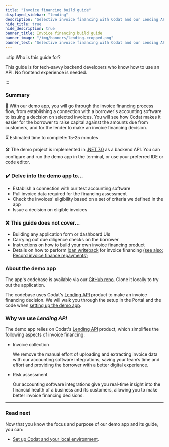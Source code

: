 ```yaml
---
title: "Invoice financing build guide"
displayed_sidebar: "lending"
description: "Selective invoice financing with Codat and our Lending API" 
hide_title: true
hide_description: true
banner_title: Invoice financing build guide
banner_image: "/img/banners/lending-cropped.png"
banner_text: "Selective invoice financing with Codat and our Lending API"
---
```


:::tip Who is this guide for?

This guide is for tech-savvy backend developers who know how to use an API. No frontend experience is needed.

:::

### Summary

🎯 With our demo app, you will go through the invoice financing process flow, from establishing a connection with a borrower's accounting software to issuing a decision on selected invoices. You will see how Codat makes it easier for the borrower to raise capital against the amounts due from customers, and for the lender to make an invoice financing decision. 

⏳ Estimated time to complete: 15-25 minutes

🛠️ The demo project is implemented in [.NET 7.0](https://dotnet.microsoft.com/en-us/download/dotnet/7.0) as a backend API. You can configure and run the demo app in the terminal, or use your preferred IDE or code editor.

### ✔️ Delve into the demo app to...

- Establish a connection with our test accounting software
- Pull invoice data required for the financing assessment
- Check the invoices' eligibility based on a set of criteria we defined in the app
- Issue a decision on eligible invoices

### ❌ This guide does not cover...

- Building any application form or dashboard UIs
- Carrying out due diligence checks on the borrower
- Instructions on how to build your own invoice financing product
- Details on how to perform [loan writeback](/lending/guides/loan-writeback/introduction) for invoice financing [(see also: Record invoice finance repayments)](/lending/guides/loan-writeback/record-invoice-finance) 

### About the demo app

The app's codebase is available via our [GitHub repo](https://github.com/codatio/demo-invoice-finance). Clone it locally to try out the application.

The codebase uses Codat's [Lending API](/lending/overview) product to make an invoice financing decision. We will walk you through the setup in the Portal and the code when [setting up the demo app](/lending/guides/invoice-finance/setting-up). 

### Why we use _Lending API_

The demo app relies on Codat's [Lending API](/lending/overview) product, which simplifies the following aspects of invoice financing:

- Invoice collection

    We remove the manual effort of uploading and extracting invoice data with our accounting software integrations, saving your team’s time and effort and providing the borrower with a better digital experience.

- Risk assessment

    Our accounting software integrations give you real-time insight into the financial health of a business and its customers, allowing you to make better invoice financing decisions.

---

### Read next

Now that you know the focus and purpose of our demo app and its guide, you can:
* [Set up Codat and your local environment](/lending/guides/invoice-finance/setting-up).

